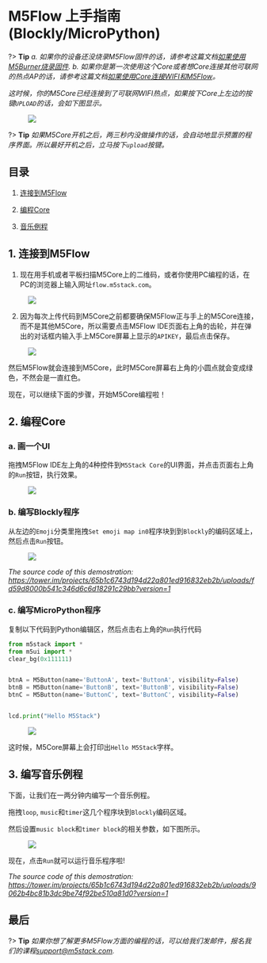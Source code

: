 # M5Flow 上手指南(Blockly/MicroPython)

?> **Tip** *a. 如果你的设备还没烧录M5Flow固件的话，请参考这篇文档[如果使用M5Burner烧录固件](/zh_CN/related_documents/how_to_burn_firmware).* *b. 如果你是第一次使用这个Core或者想Core连接其他可联网的热点AP的话，请参考这篇文档[如果使用Core连接WIFI和M5Flow](/zh_CN/related_documents/how_to_connect_wifi_using_core)。*

*这时候，你的M5Core已经连接到了可联网WIFI热点，如果按下Core上左边的按键`UPLOAD`的话，会如下图显示。*

<figure>
    <img src="assets/img/getting_started_pics/m5stack_core/get_started_with_uiflow/apikey.jpg">
</figure>

?> **Tip** *如果M5Core开机之后，两三秒内没做操作的话，会自动地显示预置的程序界面。所以最好开机之后，立马按下`upload`按键。*

## 目录

1. [连接到M5Flow](#connect-to-m5flow)

2. [编程Core](#program-with-core)

3. [音乐例程](#play-a-song-now)


## 1. 连接到M5Flow

1. 现在用手机或者平板扫描M5Core上的二维码，或者你使用PC编程的话，在PC的浏览器上输入网址`flow.m5stack.com`。

<figure>
    <img src="assets/img/getting_started_pics/m5stack_core/get_started_with_uiflow/webide.png">
</figure>

2. 因为每次上传代码到M5Core之前都要确保M5Flow正与手上的M5Core连接，而不是其他M5Core，所以需要点击M5Flow IDE页面右上角的齿轮，并在弹出的对话框内输入手上M5Core屏幕上显示的`APIKEY`，最后点击保存。

<figure>
    <img src="assets/img/getting_started_pics/m5stack_core/get_started_with_uiflow/enter_apikey.gif">
</figure>

然后M5Flow就会连接到M5Core，此时M5Core屏幕右上角的小圆点就会变成绿色，不然会是一直红色。

现在，可以继续下面的步骤，开始M5Core编程啦！

## 2. 编程Core

### a. 画一个UI

拖拽M5Flow IDE左上角的4种控件到`M5Stack Core`的UI界面，并点击页面右上角的`Run`按钮，执行效果。

<figure>
    <img src="assets/img/getting_started_pics/m5stack_core/get_started_with_uiflow/draw_ui.gif">
</figure>

### b. 编写Blockly程序

从左边的`Emoji`分类里拖拽`Set emoji map in0`程序块到到`Blockly`的编码区域上，然后点击`Run`按钮。

<figure>
    <img src="assets/img/getting_started_pics/m5stack_core/get_started_with_uiflow/draw_heart.gif">
</figure>

*The source code of this demostration: https://tower.im/projects/65b1c6743d194d22a801ed916832eb2b/uploads/fd59d8000b541c346d6c6d18291c29bb?version=1*


### c. 编写MicroPython程序

复制以下代码到Python编辑区，然后点击右上角的`Run`执行代码
```Python
from m5stack import *
from m5ui import *
clear_bg(0x111111)


btnA = M5Button(name='ButtonA', text='ButtonA', visibility=False)
btnB = M5Button(name='ButtonB', text='ButtonB', visibility=False)
btnC = M5Button(name='ButtonC', text='ButtonC', visibility=False)


lcd.print("Hello M5Stack")
```

<figure>
    <img src="assets/img/getting_started_pics/m5stack_core/get_started_with_uiflow/program_with_micropython.png">
</figure>

这时候，M5Core屏幕上会打印出`Hello M5Stack`字样。

## 3. 编写音乐例程

下面，让我们在一两分钟内编写一个音乐例程。

拖拽`loop`, `music`和`timer`这几个程序块到`Blockly`编码区域。

然后设置`music block`和`timer block`的相关参数，如下图所示。

<figure>
    <img src="assets/img/getting_started_pics/m5stack_core/get_started_with_uiflow/play_a_song.gif">
</figure>

现在，点击`Run`就可以运行音乐程序啦!

*The source code of this demostration: https://tower.im/projects/65b1c6743d194d22a801ed916832eb2b/uploads/9062b4bc81b3dc9be74f92be510a81d0?version=1*

## 最后

?> **Tip** *如果你想了解更多M5Flow方面的编程的话，可以给我们发邮件，报名我们的课程<support@m5stack.com>.*
